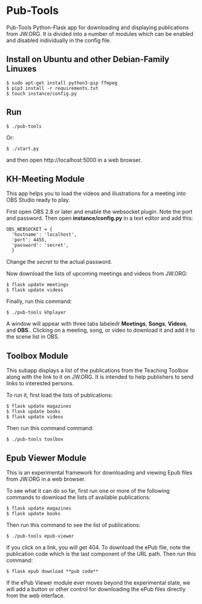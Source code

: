 # Pub-Tools

Pub-Tools Python-Flask app for downloading and displaying publications from
JW.ORG. It is divided into a number of modules which can be enabled and
disabled individually in the config file.

## Install on Ubuntu and other Debian-Family Linuxes

    $ sudo apt-get install python3-pip ffmpeg
    $ pip3 install -r requirements.txt
    $ touch instance/config.py

## Run

    $ ./pub-tools

Or:

    $ ./start.py

and then open http://localhost:5000 in a web browser.

## KH-Meeting Module

This app helps you to load the videos and illustrations for a meeting into OBS
Studio ready to play.

First open OBS 2.8 or later and enable the websocket plugin. Note the port
and password. Then open **instance/config.py** in a text editor and add
this:

    OBS_WEBSOCKET = {
      'hostname': 'localhost',
      'port': 4455,
      'password': 'secret',
      }

Change the *secret* to the actual password.

Now download the lists of upcoming meetings and videos from JW.ORG:

    $ flask update meetings
    $ flask update videos

Finally, run this command:

    $ ./pub-tools khplayer

A window will appear with three tabs labeledr **Meetings**, **Songs**,
**Videos**, and **OBS**.. Clicking on a meeting, song, or video to
download it and add it to the scene list in OBS.

## Toolbox Module

This subapp displays a list of the publications from the Teaching Toolbox
along with the link to it on JW.ORG. It is intended to help publishers
to send links to interested persons.

To run it, first load the lists of publications:

    $ flask update magazines
    $ flask update books
    $ flask update videos

Then run this command command:

    $ ./pub-tools toolbox

## Epub Viewer Module

This is an experimental framework for downloading and viewing Epub files
from JW.ORG in a web browser.

To see what it can do so far, first run one or more of the following commands
to download the lists of available publications:

    $ flask update magazines
    $ flask update books

Then run this command to see the list of publications:

    $ ./pub-tools epub-viewer

If you click on a link, you will get 404. To download the ePub file, note the
publication code which is the last component of the URL path. Then run this
command:

    $ flask epub download **pub code**

If the ePub Viewer module ever moves beyond the experimental state, we will
add a button or other control for downloading the ePub files directly from
the web interface.

